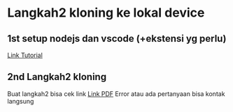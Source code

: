 # Langkah2 kloning ke lokal device

## 1st setup nodejs dan vscode (+ekstensi yg perlu)
[Link Tutorial](https://www.youtube.com/watch?v=zuyH4QUuTZk)

## 2nd Langkah2 kloning
Buat langkah2 bisa cek link [Link PDF](https://drive.google.com/file/d/10Vjw0wlKLuKvYm0hiKKygA2Pqa7qCoy0/view?usp=sharing)
Error atau ada pertanyaan bisa kontak langsung

